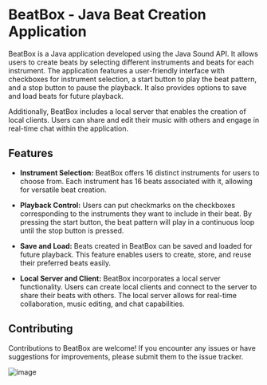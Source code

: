 # BeatBox - Java Beat Creation Application

BeatBox is a Java application developed using the Java Sound API. It allows users to create beats by selecting different instruments and beats for each instrument. The application features a user-friendly interface with checkboxes for instrument selection, a start button to play the beat pattern, and a stop button to pause the playback. It also provides options to save and load beats for future playback.

Additionally, BeatBox includes a local server that enables the creation of local clients. Users can share and edit their music with others and engage in real-time chat within the application.

## Features

- **Instrument Selection:** BeatBox offers 16 distinct instruments for users to choose from. Each instrument has 16 beats associated with it, allowing for versatile beat creation.

- **Playback Control:** Users can put checkmarks on the checkboxes corresponding to the instruments they want to include in their beat. By pressing the start button, the beat pattern will play in a continuous loop until the stop button is pressed.

- **Save and Load:** Beats created in BeatBox can be saved and loaded for future playback. This feature enables users to create, store, and reuse their preferred beats easily.

- **Local Server and Client:** BeatBox incorporates a local server functionality. Users can create local clients and connect to the server to share their beats with others. The local server allows for real-time collaboration, music editing, and chat capabilities.


## Contributing

Contributions to BeatBox are welcome! If you encounter any issues or have suggestions for improvements, please submit them to the issue tracker.

![image](https://github.com/Kalash-Mathanker/BeatBox/assets/114083217/983fa5a3-103b-42a4-8a69-3cadec6d2c75)


